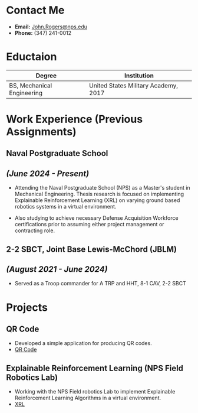 # Contact Me
* __Email:__ John.Rogers@nps.edu
* __Phone:__ (347) 241-0012

# Eductaion
|          Degree            |              Institution             |
| -------------------------- | ------------------------------------ |
| BS, Mechanical Engineering | United States Military Academy, 2017 |

# Work Experience (Previous Assignments)

## Naval Postgraduate School
## _(June 2024 - Present)_

* Attending the Naval Postgraduate School (NPS) as a Master's student in Mechanical Engineering.  Thesis research is focused on implementing Explainable Reinforcement Learning (XRL) on varying ground based robotics systems in a virtual environment.

* Also studying to achieve necessary Defense Acquisition Workforce certifications prior to assuming either project management or contracting role.

## 2-2 SBCT, Joint Base Lewis-McChord (JBLM)
## _(August 2021 - June 2024)_

* Served as a Troop commander for A TRP and HHT, 8-1 CAV, 2-2 SBCT

# Projects
## QR Code
* Developed a simple application for producing QR codes.
* [QR Code](https://github.com/jrshs79/OA3801_EC2_QR.git)

## Explainable Reinforcement Learning (NPS Field Robotics Lab)
* Working with the NPS Field robotics Lab to implement Explainable Reinforcement Learning Algorithms in a virtual environment.
* [XRL](https://github.com/Field-Robotics-Lab/XRL_IsaacLab.git)
